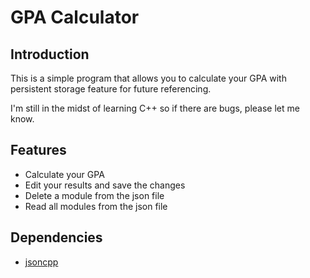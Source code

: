 # GPA Calculator

## Introduction
This is a simple program that allows you to calculate your GPA with persistent storage feature for future referencing.

I'm still in the midst of learning C++ so if there are bugs, please let me know.

## Features
- Calculate your GPA
- Edit your results and save the changes
- Delete a module from the json file
- Read all modules from the json file

## Dependencies
- [jsoncpp](https://github.com/open-source-parsers/jsoncpp)